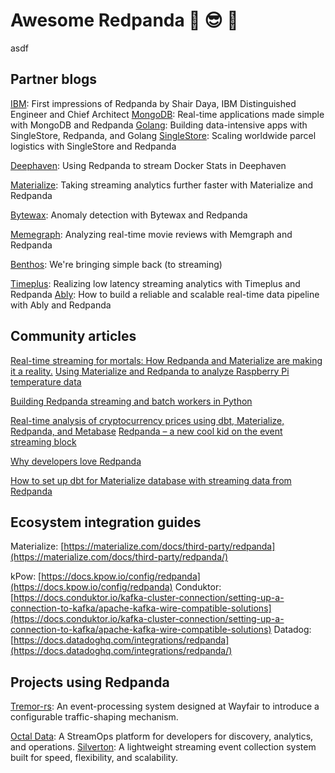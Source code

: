# Awesome Redpanda 🤯 😎 🤯
asdf
## Partner blogs
[IBM](https://shahirdaya.medium.com/first-impressions-of-redpanda-6dd0d860ecfd): First impressions of Redpanda by Shair Daya, IBM Distinguished Engineer and Chief Architect 
[MongoDB](https://www.mongodb.com/blog/post/real-time-applications-made-simple-mongodb-redpanda): Real-time applications made simple with MongoDB and Redpanda 
[Golang](https://golangexample.com/workshop-building-data-intensive-apps-with-singlestore-redpanda-and-golang/): Building data-intensive apps with SingleStore, Redpanda, and Golang
[SingleStore](https://www.singlestore.com/blog/scaling-worldwide-parcel-logistics-with-singlestore-and-vectorized/): Scaling worldwide parcel logistics with SingleStore and Redpanda 

[Deephaven](https://deephaven.io/blog/2021/10/21/redpanda-docker/): Using Redpanda to stream Docker Stats in Deephaven

[Materialize](https://materialize.com/taking-streaming-analytics-further-faster-with-redpanda-materialize/): Taking streaming analytics further faster with Materialize and Redpanda

[Bytewax](https://www.bytewax.io/blog/anomaly-detection-bw-rpk/): Anomaly detection with Bytewax and Redpanda

[Memegraph](https://memgraph.com/blog/analyzing-redpanda-movie-stream): Analyzing real-time movie reviews with Memgraph and Redpanda

[Benthos](https://www.benthos.dev/blog/2021/03/09/redpanda/): We're bringing simple back (to streaming)

[Timeplus](https://redpanda.com/blog/low-latency-streaming-analytics-timeplus-redpanda/): Realizing low latency streaming analytics with Timeplus and Redpanda
[Ably](https://redpanda.com/blog/ably-redpanda-real-time-data-pipeline/): How to build a reliable and scalable real-time data pipeline with Ably and Redpanda
## Community articles 

[Real-time streaming for mortals: How Redpanda and Materialize are making it a reality.](https://medium.com/event-driven-utopia/real-time-streaming-for-mortals-how-redpanda-and-materialize-making-it-a-reality-18ac0bdc6f43) 
[Using Materialize and Redpanda to analyze Raspberry Pi temperature data](https://devdojo.com/bobbyiliev/using-materialize-and-redpanda-to-analyze-raspberry-pi-temperature-data)

[Building Redpanda streaming and batch workers in Python](https://www.fadhil-blog.dev/blog/streaming-batch-worker/)

[Real-time analysis of cryptocurrency prices using dbt, Materialize, Redpanda, and Metabase](https://dev.to/nazliander/realtime-analysis-of-cryptocurrency-prices-using-dbt-materialize-redpanda-metabase-41n2)
[Redpanda – a new cool kid on the event streaming block](https://thehonestcoder.com/redpanda-a-new-cool-kid-on-the-event-streaming-block/)

[Why developers love Redpanda](https://whoisnnamdi.com/why-developers-love-redpanda/)

[How to set up dbt for Materialize database with streaming data from Redpanda](https://www.entechlog.com/blog/data/how-to-setup-dbt-for-materialize-db-with-streaming-data-from-redpanda/)
## Ecosystem integration guides
Materialize: [https://materialize.com/docs/third-party/redpanda](https://materialize.com/docs/third-party/redpanda/)

kPow: [https://docs.kpow.io/config/redpanda](https://docs.kpow.io/config/redpanda)
Conduktor: [https://docs.conduktor.io/kafka-cluster-connection/setting-up-a-connection-to-kafka/apache-kafka-wire-compatible-solutions](https://docs.conduktor.io/kafka-cluster-connection/setting-up-a-connection-to-kafka/apache-kafka-wire-compatible-solutions)
Datadog: [https://docs.datadoghq.com/integrations/redpanda](https://docs.datadoghq.com/integrations/redpanda/)
## Projects using Redpanda 

[Tremor-rs](https://github.com/tremor-rs/tremor-redpanda): An event-processing system designed at Wayfair to introduce a configurable traffic-shaping mechanism.

[Octal Data](https://github.com/octaldata/streamops): A StreamOps platform for developers for discovery, analytics, and operations. 
[Silverton](https://github.com/silverton-io/honeypot): A lightweight streaming event collection system built for speed, flexibility, and scalability.
